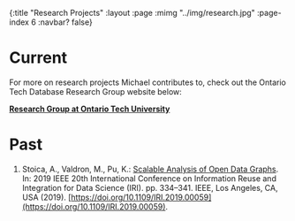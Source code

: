 {:title "Research Projects"
 :layout :page
 :mimg "../img/research.jpg"
 :page-index 6
 :navbar? false}

# Current

For more on research projects Michael contributes to, check out the Ontario Tech Database Research Group website below:

**<a href="http://db.science.uoit.ca/" target="_blank">Research Group at Ontario Tech University</a>**

# Past

1. Stoica, A., Valdron, M., Pu, K.: <span style="text-decoration:underline">Scalable Analysis of Open Data Graphs</span>. In: 2019 IEEE 20th International Conference on Information Reuse and Integration for Data Science (IRI). pp. 334–341. IEEE, Los Angeles, CA, USA (2019). [https://doi.org/10.1109/IRI.2019.00059](https://doi.org/10.1109/IRI.2019.00059).
